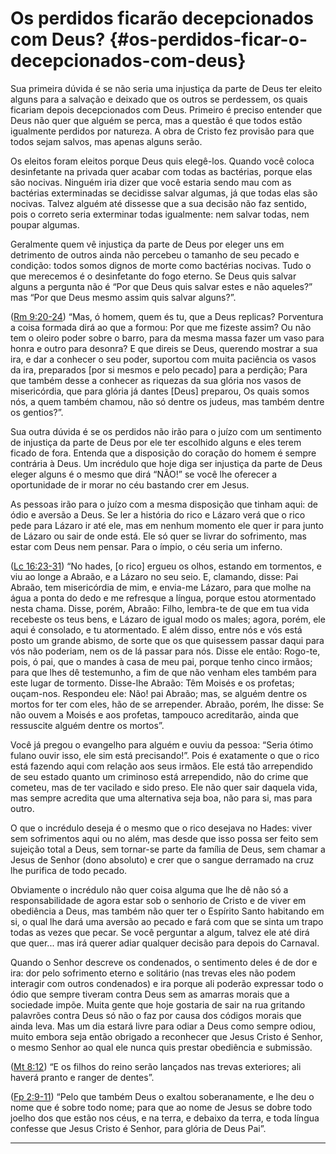 # Os perdidos ficarão decepcionados com Deus? {#os-perdidos-ficar-o-decepcionados-com-deus}

Sua primeira dúvida é se não seria uma injustiça da parte de Deus ter eleito alguns para a salvação e deixado que os outros se perdessem, os quais ficariam depois decepcionados com Deus. Primeiro é preciso entender que Deus não quer que alguém se perca, mas a questão é que todos estão igualmente perdidos por natureza. A obra de Cristo fez provisão para que todos sejam salvos, mas apenas alguns serão.

Os eleitos foram eleitos porque Deus quis elegê-los. Quando você coloca desinfetante na privada quer acabar com todas as bactérias, porque elas são nocivas. Ninguém iria dizer que você estaria sendo mau com as bactérias exterminadas se decidisse salvar algumas, já que todas elas são nocivas. Talvez alguém até dissesse que a sua decisão não faz sentido, pois o correto seria exterminar todas igualmente: nem salvar todas, nem poupar algumas.

Geralmente quem vê injustiça da parte de Deus por eleger uns em detrimento de outros ainda não percebeu o tamanho de seu pecado e condição: todos somos dignos de morte como bactérias nocivas. Tudo o que merecemos é o desinfetante do fogo eterno. Se Deus quis salvar alguns a pergunta não é “Por que Deus quis salvar estes e não aqueles?” mas “Por que Deus mesmo assim quis salvar alguns?”.

([Rm 9:20-24](http://bibliaonline.com.br/acf/rm/9/20-24)) “Mas, ó homem, quem és tu, que a Deus replicas? Porventura a coisa formada dirá ao que a formou: Por que me fizeste assim? Ou não tem o oleiro poder sobre o barro, para da mesma massa fazer um vaso para honra e outro para desonra? E que direis se Deus, querendo mostrar a sua ira, e dar a conhecer o seu poder, suportou com muita paciência os vasos da ira, preparados [por si mesmos e pelo pecado] para a perdição; Para que também desse a conhecer as riquezas da sua glória nos vasos de misericórdia, que para glória já dantes [Deus] preparou, Os quais somos nós, a quem também chamou, não só dentre os judeus, mas também dentre os gentios?”.

Sua outra dúvida é se os perdidos não irão para o juízo com um sentimento de injustiça da parte de Deus por ele ter escolhido alguns e eles terem ficado de fora. Entenda que a disposição do coração do homem é sempre contrária à Deus. Um incrédulo que hoje diga ser injustiça da parte de Deus eleger alguns é o mesmo que dirá “NÃO!” se você lhe oferecer a oportunidade de ir morar no céu bastando crer em Jesus.

As pessoas irão para o juízo com a mesma disposição que tinham aqui: de ódio e aversão a Deus. Se ler a história do rico e Lázaro verá que o rico pede para Lázaro ir até ele, mas em nenhum momento ele quer ir para junto de Lázaro ou sair de onde está. Ele só quer se livrar do sofrimento, mas estar com Deus nem pensar. Para o ímpio, o céu seria um inferno.

([Lc 16:23-31](http://bibliaonline.com.br/acf/lc/16/23-31)) “No hades, [o rico] ergueu os olhos, estando em tormentos, e viu ao longe a Abraão, e a Lázaro no seu seio. E, clamando, disse: Pai Abraão, tem misericórdia de mim, e envia-me Lázaro, para que molhe na água a ponta do dedo e me refresque a língua, porque estou atormentado nesta chama. Disse, porém, Abraão: Filho, lembra-te de que em tua vida recebeste os teus bens, e Lázaro de igual modo os males; agora, porém, ele aqui é consolado, e tu atormentado. E além disso, entre nós e vós está posto um grande abismo, de sorte que os que quisessem passar daqui para vós não poderiam, nem os de lá passar para nós. Disse ele então: Rogo-te, pois, ó pai, que o mandes à casa de meu pai, porque tenho cinco irmãos; para que lhes dê testemunho, a fim de que não venham eles também para este lugar de tormento. Disse-lhe Abraão: Têm Moisés e os profetas; ouçam-nos. Respondeu ele: Não! pai Abraão; mas, se alguém dentre os mortos for ter com eles, hão de se arrepender. Abraão, porém, lhe disse: Se não ouvem a Moisés e aos profetas, tampouco acreditarão, ainda que ressuscite alguém dentre os mortos”.

Você já pregou o evangelho para alguém e ouviu da pessoa: “Seria ótimo fulano ouvir isso, ele sim está precisando!”. Pois é exatamente o que o rico está fazendo aqui com relação aos seus irmãos. Ele está tão arrependido de seu estado quanto um criminoso está arrependido, não do crime que cometeu, mas de ter vacilado e sido preso. Ele não quer sair daquela vida, mas sempre acredita que uma alternativa seja boa, não para si, mas para outro.

O que o incrédulo deseja é o mesmo que o rico desejava no Hades: viver sem sofrimentos aqui ou no além, mas desde que isso possa ser feito sem sujeição total a Deus, sem tornar-se parte da família de Deus, sem chamar a Jesus de Senhor (dono absoluto) e crer que o sangue derramado na cruz lhe purifica de todo pecado.

Obviamente o incrédulo não quer coisa alguma que lhe dê não só a responsabilidade de agora estar sob o senhorio de Cristo e de viver em obediência a Deus, mas também não quer ter o Espírito Santo habitando em si, o qual lhe dará uma aversão ao pecado e fará com que se sinta um trapo todas as vezes que pecar. Se você perguntar a algum, talvez ele até dirá que quer... mas irá querer adiar qualquer decisão para depois do Carnaval.

Quando o Senhor descreve os condenados, o sentimento deles é de dor e ira: dor pelo sofrimento eterno e solitário (nas trevas eles não podem interagir com outros condenados) e ira porque ali poderão expressar todo o ódio que sempre tiveram contra Deus sem as amarras morais que a sociedade impõe. Muita gente que hoje gostaria de sair na rua gritando palavrões contra Deus só não o faz por causa dos códigos morais que ainda leva. Mas um dia estará livre para odiar a Deus como sempre odiou, muito embora seja então obrigado a reconhecer que Jesus Cristo é Senhor, o mesmo Senhor ao qual ele nunca quis prestar obediência e submissão.

([Mt 8:12](http://bibliaonline.com.br/acf/mt/8/12)) “E os filhos do reino serão lançados nas trevas exteriores; ali haverá pranto e ranger de dentes”.

([Fp 2:9-11](http://bibliaonline.com.br/acf/fp/2/9-11)) “Pelo que também Deus o exaltou soberanamente, e lhe deu o nome que é sobre todo nome; para que ao nome de Jesus se dobre todo joelho dos que estão nos céus, e na terra, e debaixo da terra, e toda língua confesse que Jesus Cristo é Senhor, para glória de Deus Pai”.

*****